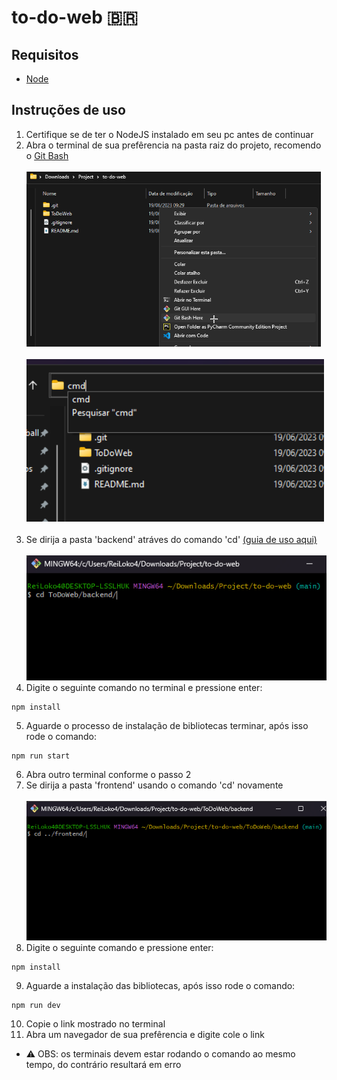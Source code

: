 # to-do-web 🇧🇷

## Requisitos

- [Node](https://nodejs.org/en/download)

## Instruções de uso

1. Certifique se de ter o NodeJS instalado em seu pc antes de continuar
2. Abra o terminal de sua prefêrencia na pasta raiz do projeto, recomendo o [Git Bash](https://git-scm.com/downloads)<br>
<br><img src='./assets/open_bash.png' height='280px'><br>
<br><img src='./assets/open_cmd.png' height='260px'> <br><br>
3. Se dirija a pasta 'backend' atráves do comando 'cd' [(guia de uso aqui)](https://learn.microsoft.com/pt-br/windows-server/administration/windows-commands/cd)<br>
<br><img src='./assets/cd_backend.png' height='200px'>
4. Digite o seguinte comando no terminal e pressione enter:
 ```
 npm install
 ```
5. Aguarde o processo de instalação de bibliotecas terminar, após isso rode o comando:
 ```
 npm run start
 ```
6. Abra outro terminal conforme o passo 2
7. Se dirija a pasta 'frontend' usando o comando 'cd' novamente<br>
<br><img src='./assets/cd_frontend.png'>
8. Digite o seguinte comando e pressione enter:
```
npm install
```
9. Aguarde a instalação das bibliotecas, após isso rode o comando:
```
npm run dev
```
10. Copie o link mostrado no terminal
11. Abra um navegador de sua prefêrencia e digite cole o link
* ⚠️ OBS: os terminais devem estar rodando o comando ao mesmo tempo, do contrário resultará em erro
  

